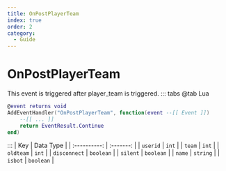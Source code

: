 ```yaml
---
title: OnPostPlayerTeam
index: true
order: 2
category:
  - Guide
---
```


# OnPostPlayerTeam
This event is triggered after player_team is triggered.
::: tabs
@tab Lua
```lua
@event returns void
AddEventHandler("OnPostPlayerTeam", function(event --[[ Event ]])
    --[[ ... ]]
    return EventResult.Continue
end)
```

:::
|      Key     | Data Type |
| :----------: | :-------: |
|   `userid`   |   `int`   |
|    `team`    |   `int`   |
|   `oldteam`  |   `int`   |
| `disconnect` | `boolean` |
|   `silent`   | `boolean` |
|    `name`    |  `string` |
|    `isbot`   | `boolean` |